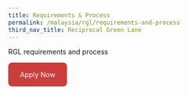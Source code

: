 ```yaml
---
title: Requirements & Process
permalink: /malaysia/rgl/requirements-and-process
third_nav_title: Reciprocal Green Lane
---
```


RGL requirements and process

<a href="https://www.google.com" style="border-radius: 8px; display: inline-block; background: #CA3E3C; color: #FFF; padding: 16px 24px; text-decoration: none; margin-bottom: 0;">Apply Now</a>
